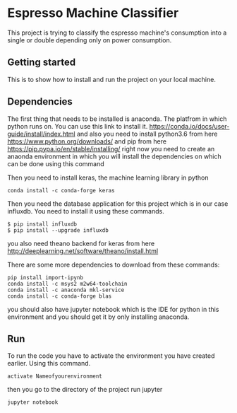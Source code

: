 # Espresso Machine Classifier
This project is trying to classify the espresso machine's consumption into a single or double depending only on power consumption.

## Getting started
This is to show how to install and run the project on your local machine.

## Dependencies
The first thing that needs to be installed is anaconda. The platfrom in which python runs on. You can use this link to install it.
https://conda.io/docs/user-guide/install/index.html
and also you need to install python3.6 from here 
https://www.python.org/downloads/
and pip from here
https://pip.pypa.io/en/stable/installing/
right now you need to create an anaonda environment in which you will install the dependencies on which can be done using this command

Then you need to install keras, the machine learning library in python
```
conda install -c conda-forge keras 
```
Then you need the database application for this project which is in our case influxdb. You need to install it using these commands.
```
$ pip install influxdb
$ pip install --upgrade influxdb
```
you also need theano backend for keras from here
http://deeplearning.net/software/theano/install.html

There are some more dependencies to download from these commands:
```
pip install import-ipynb
conda install -c msys2 m2w64-toolchain 
conda install -c anaconda mkl-service 
conda install -c conda-forge blas 
```
you should also have jupyter notebook which is the IDE for python in this environment and you should get it by only installing anaconda.

## Run

To run the code you have to activate the environment you have created earlier. Using this command.
```
activate Nameofyourenvironment
```
then you go to the directory of the project run jupyter
```
jupyter notebook
```
